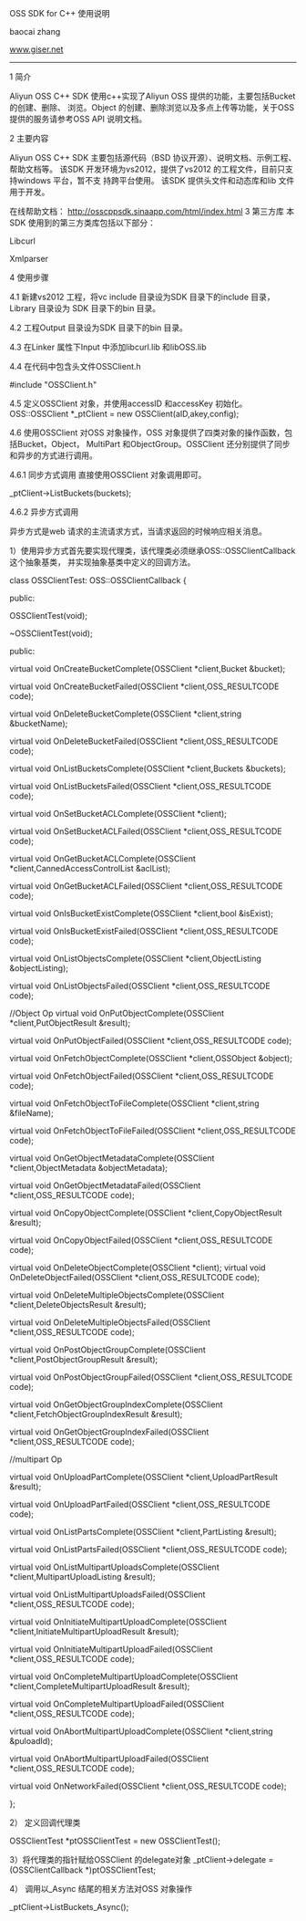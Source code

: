 OSS SDK for C++ 使用说明

baocai zhang

www.giser.net

----------

1 简介

Aliyun OSS C++ SDK 使用c++实现了Aliyun OSS 提供的功能，主要包括Bucket 的创建、删除、
浏览。Object 的创建、删除浏览以及多点上传等功能，关于OSS 提供的服务请参考OSS API
说明文档。

2 主要内容

Aliyun OSS C++ SDK 主要包括源代码（BSD 协议开源）、说明文档、示例工程、帮助文档等。
该SDK 开发环境为vs2012，提供了vs2012 的工程文件，目前只支持windows 平台，暂不支
持跨平台使用。
该SDK 提供头文件和动态库和lib 文件用于开发。

在线帮助文档：
http://osscppsdk.sinaapp.com/html/index.html
3 第三方库
本SDK 使用到的第三方类库包括以下部分：

Libcurl

Xmlparser

4 使用步骤

4.1 新建vs2012 工程，将vc include 目录设为SDK 目录下的include 目录，Library 目录设为
SDK 目录下的bin 目录。

4.2 工程Output 目录设为SDK 目录下的bin 目录。

4.3 在Linker 属性下Input 中添加libcurl.lib 和libOSS.lib

4.4 在代码中包含头文件OSSClient.h

#include "OSSClient.h"

4.5 定义OSSClient 对象，并使用accessID 和accessKey 初始化。
OSS::OSSClient *_ptClient = new OSSClient(aID,akey,config);

4.6 使用OSSClient 对OSS 对象操作，OSS 对象提供了四类对象的操作函数，包括Bucket，Object，
MultiPart 和ObjectGroup。OSSClient 还分别提供了同步和异步的方式进行调用。

4.6.1 同步方式调用
直接使用OSSClient 对象调用即可。

_ptClient->ListBuckets(buckets);

4.6.2 异步方式调用

异步方式是web 请求的主流请求方式，当请求返回的时候响应相关消息。

1）使用异步方式首先要实现代理类，该代理类必须继承OSS::OSSClientCallback 这个抽象基类，
并实现抽象基类中定义的回调方法。

class OSSClientTest: OSS::OSSClientCallback
{

public:

OSSClientTest(void);

~OSSClientTest(void);

public:

virtual void OnCreateBucketComplete(OSSClient *client,Bucket &bucket);

virtual void OnCreateBucketFailed(OSSClient *client,OSS_RESULTCODE code);

virtual void OnDeleteBucketComplete(OSSClient *client,string &bucketName);

virtual void OnDeleteBucketFailed(OSSClient *client,OSS_RESULTCODE code);

virtual void OnListBucketsComplete(OSSClient *client,Buckets &buckets);

virtual void OnListBucketsFailed(OSSClient *client,OSS_RESULTCODE code);

virtual void OnSetBucketACLComplete(OSSClient *client);

virtual void OnSetBucketACLFailed(OSSClient *client,OSS_RESULTCODE code);

virtual void OnGetBucketACLComplete(OSSClient
*client,CannedAccessControlList &aclList);

virtual void OnGetBucketACLFailed(OSSClient *client,OSS_RESULTCODE code);

virtual void OnIsBucketExistComplete(OSSClient *client,bool &isExist);

virtual void OnIsBucketExistFailed(OSSClient *client,OSS_RESULTCODE code);

virtual void OnListObjectsComplete(OSSClient *client,ObjectListing
&objectListing);

virtual void OnListObjectsFailed(OSSClient *client,OSS_RESULTCODE code);

//Object Op
virtual void OnPutObjectComplete(OSSClient *client,PutObjectResult &result);

virtual void OnPutObjectFailed(OSSClient *client,OSS_RESULTCODE code);

virtual void OnFetchObjectComplete(OSSClient *client,OSSObject &object);

virtual void OnFetchObjectFailed(OSSClient *client,OSS_RESULTCODE code);

virtual void OnFetchObjectToFileComplete(OSSClient *client,string
&fileName);

virtual void OnFetchObjectToFileFailed(OSSClient *client,OSS_RESULTCODE
code);

virtual void OnGetObjectMetadataComplete(OSSClient *client,ObjectMetadata
&objectMetadata);

virtual void OnGetObjectMetadataFailed(OSSClient *client,OSS_RESULTCODE
code);

virtual void OnCopyObjectComplete(OSSClient *client,CopyObjectResult
&result);

virtual void OnCopyObjectFailed(OSSClient *client,OSS_RESULTCODE code);

virtual void OnDeleteObjectComplete(OSSClient *client);
virtual void OnDeleteObjectFailed(OSSClient *client,OSS_RESULTCODE code);

virtual void OnDeleteMultipleObjectsComplete(OSSClient
*client,DeleteObjectsResult &result);

virtual void OnDeleteMultipleObjectsFailed(OSSClient *client,OSS_RESULTCODE
code);

virtual void OnPostObjectGroupComplete(OSSClient
*client,PostObjectGroupResult &result);

virtual void OnPostObjectGroupFailed(OSSClient *client,OSS_RESULTCODE code);

virtual void OnGetObjectGroupIndexComplete(OSSClient
*client,FetchObjectGroupIndexResult &result);

virtual void OnGetObjectGroupIndexFailed(OSSClient *client,OSS_RESULTCODE
code);

//multipart Op

virtual void OnUploadPartComplete(OSSClient *client,UploadPartResult
&result);

virtual void OnUploadPartFailed(OSSClient *client,OSS_RESULTCODE code);

virtual void OnListPartsComplete(OSSClient *client,PartListing &result);

virtual void OnListPartsFailed(OSSClient *client,OSS_RESULTCODE code);

virtual void OnListMultipartUploadsComplete(OSSClient
*client,MultipartUploadListing &result);

virtual void OnListMultipartUploadsFailed(OSSClient *client,OSS_RESULTCODE
code);

virtual void OnInitiateMultipartUploadComplete(OSSClient
*client,InitiateMultipartUploadResult &result);

virtual void OnInitiateMultipartUploadFailed(OSSClient
*client,OSS_RESULTCODE code);

virtual void OnCompleteMultipartUploadComplete(OSSClient
*client,CompleteMultipartUploadResult &result);

virtual void OnCompleteMultipartUploadFailed(OSSClient
*client,OSS_RESULTCODE code);

virtual void OnAbortMultipartUploadComplete(OSSClient *client,string
&puloadId);

virtual void OnAbortMultipartUploadFailed(OSSClient *client,OSS_RESULTCODE
code);

virtual void OnNetworkFailed(OSSClient *client,OSS_RESULTCODE code);

};

2） 定义回调代理类

OSSClientTest *ptOSSClientTest = new OSSClientTest();

3）将代理类的指针赋给OSSClient 的delegate对象
_ptClient->delegate =(OSSClientCallback *)ptOSSClientTest;

4） 调用以_Async 结尾的相关方法对OSS 对象操作

_ptClient->ListBuckets_Async();
